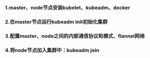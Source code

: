 ### 1.master、node节点安装kubelet、kubeadm、docker

### 2.在master节点运行kubeadm init初始化集群

### 3.配置master、node之间的内部通信协议和模式、flannel网络

### 4.将node节点加入集群中：kubeadm join





